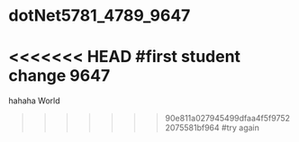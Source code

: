 # dotNet5781_4789_9647
<<<<<<< HEAD
#first student change 9647 
=======
hahaha World
>>>>>>> 90e811a027945499dfaa4f5f97522075581bf964
#try again
